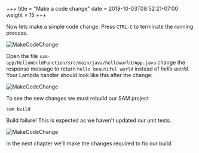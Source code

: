 +++
title = "Make a code change"
date = 2019-10-03T08:52:21-07:00
weight = 15
+++

Now lets make a simple code change. Press `CTRL-C` to terminate the running process.

![MakeCodeChange](/images/java/chapter2/change/terminate.png)

Open the file `sam-app/HelloWorldFunction/src/main/java/helloworld/App.java` change the response message to return `hello beautiful world` instead of _hello world_. Your Lambda handler should look like this after the change: 

![MakeCodeChange](/images/java/chapter2/change/hello-beautiful-world.png)

To see the new changes we must rebuild our SAM project

```
sam build
```

Build failure! This is expected as we haven't updated our unit tests.

![MakeCodeChange](/images/java/chapter2/change/test-failures.png)

In the next chapter we'll make the changes required to fix our build.